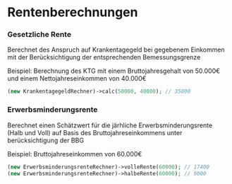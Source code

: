 
# Rentenberechnungen

### Gesetzliche Rente
Berechnet des Anspruch auf Krankentagegeld bei gegebenem Einkommen mit der Berücksichtigung der
entsprechenden Bemessungsgrenze

Beispiel:
Berechnung des KTG mit einem Bruttojahresgehalt von 50.000€ und einem Nettojahreseinkommen von 40.000€


```php
(new KrankentagegeldRechner)->calc(50000, 40000); // 35000
```

### Erwerbsminderungsrente
Berechnet einen Schätzwert für die järhliche Erwerbsminderungsrente (Halb und Voll) auf Basis des 
Bruttojahreseinkommens unter berücksichtigung der BBG

Beispiel:
Bruttojahreseinkommen von 60.000€

```php
(new ErwerbsminderungsrenteRechner)->volleRente(60000); // 17400
(new ErwerbsminderungsrenteRechner)->halbeRente(60000); // 9000
```
